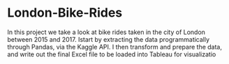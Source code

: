 # London-Bike-Rides
In this project we take a look at bike rides taken in the city of London between 2015 and 2017. Istart by extracting the data programmatically through Pandas, via the Kaggle API. I then transform and prepare the data, and write out the final Excel file to be loaded into Tableau for visualizatio
